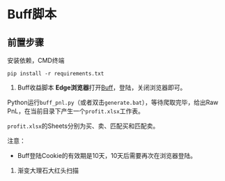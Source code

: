 # Buff脚本


## 前置步骤
安装依赖，CMD终端
```
pip install -r requirements.txt
```


1. Buff收益脚本
**Edge浏览器**打开[Buff](https://buff.163.com/)，登陆，关闭浏览器即可。

Python运行`buff_pnl.py`（或者双击`generate.bat`），等待爬取完毕，给出Raw PnL，在当前目录下产生一个`profit.xlsx`工作表。

`profit.xlsx`的Sheets分别为买、卖、匹配买和匹配卖。

注意：
- Buff登陆Cookie的有效期是10天，10天后需要再次在浏览器登陆。

1. 渐变大理石大红头扫描